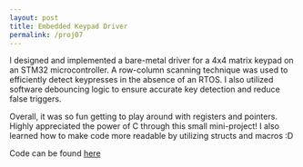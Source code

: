 ```yaml
---
layout: post
title: Embedded Keypad Driver
permalink: /proj07
---
```


I designed and implemented a bare-metal driver for a 4x4 matrix keypad on an STM32 microcontroller.
A row-column scanning technique was used to efficiently detect keypresses in the absence of an RTOS.
I also utilized software debouncing logic to ensure accurate key detection and reduce false triggers.

Overall, it was so fun getting to play around with registers and pointers. Highly appreciated the power of C through this small mini-project!
I also learned how to make code more readable by utilizing structs and macros :D

Code can be found [here](https://github.com/ivy-phngyn/embedded-keypad-driver)

